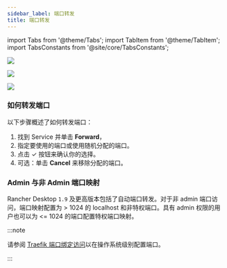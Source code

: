 ```yaml
---
sidebar_label: 端口转发
title: 端口转发
---
```


import Tabs from '@theme/Tabs';
import TabItem from '@theme/TabItem';
import TabsConstants from '@site/core/TabsConstants';

<Tabs groupId="os" defaultValue={TabsConstants.defaultOs}>
<TabItem value="Windows">

![](https://suse-rancher-media.s3.amazonaws.com/desktop/v1.9/ui-main/Windows_PortForwarding.png)

</TabItem>
<TabItem value="macOS">

![](https://suse-rancher-media.s3.amazonaws.com/desktop/v1.9/ui-main/macOS_PortForwarding.png)

</TabItem>
<TabItem value="Linux">

![](https://suse-rancher-media.s3.amazonaws.com/desktop/v1.9/ui-main/Linux_PortForwarding.png)

</TabItem>
</Tabs>

### 如何转发端口

以下步骤概述了如何转发端口：

1. 找到 Service 并单击 **Forward**，
1. 指定要使用的端口或使用随机分配的端口。
1. 点击 &check; 按钮来确认你的选择。
1. 可选：单击 **Cancel** 来移除分配的端口。

### Admin 与非 Admin 端口映射

Rancher Desktop `1.9` 及更高版本包括了自动端口转发。对于非 admin 端口访问，端口映射配置为 > 1024 的 localhost 和非特权端口。具有 admin 权限的用户也可以为 <= 1024 的端口配置特权端口映射。

:::note

请参阅 [Traefik 端口绑定访问](../getting-started/installation#traefik-端口绑定访问)以在操作系统级别配置端口。

:::
